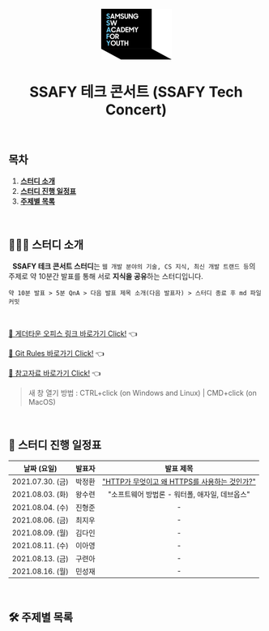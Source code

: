 <div align="center">
  <br />
  <img src="./images/ssafy_main_logo.png" alt="SSAFY" />
  <br />
  <h1>SSAFY 테크 콘서트 (SSAFY Tech Concert)</h1>
  <br />
</div>

## 목차

1. [**스터디 소개**](#1)
2. [**스터디 진행 일정표**](#2)
3. [**주제별 목록**](#3)

<br />

<div id="1"></div>

## 💁🏻‍♂ 스터디 소개

&nbsp;&nbsp;**SSAFY 테크 콘서트 스터디**는 `웹 개발 분야의 기술, CS 지식, 최신 개발 트랜드 등`의 주제로 약 10분간 발표를 통해 서로 **지식을 공유**하는 스터디입니다.

`약 10분 발표 > 5분 QnA > 다음 발표 제목 소개(다음 발표자) > 스터디 종료 후 md 파일 커밋`

<br />

[🔗 게더타운 오피스 링크 바로가기 Click!](https://gather.town/invite?token=g5VISkik) 👈

[🔗 Git Rules 바로가기 Click!](https://github.com/ssafy-tech-concert/ssafy-tech-concert/tree/master/rules) 👈

[🔗 참고자료 바로가기 Click!](https://github.com/ssafy-tech-concert/ssafy-tech-concert/tree/master/reference) 👈

> 새 창 열기 방법 : CTRL+click (on Windows and Linux) | CMD+click (on MacOS)

<br />

<div id="2"></div>

## 📅 스터디 진행 일정표

|   날짜 (요일)    | 발표자 |                                                                발표 제목                                                                |
| :--------------: | :----: | :-------------------------------------------------------------------------------------------------------------------------------------: |
| 2021.07.30. (금) | 박정환 | ["HTTP가 무엇이고 왜 HTTPS를 사용하는 것인가?"](https://github.com/ssafy-tech-concert/ssafy-tech-concert/blob/master/Web/HTTP_HTTPS.md) |
| 2021.08.03. (화) | 왕수련 |                                             "소프트웨어 방법론 - 워터폴, 애자일, 데브옵스"                                              |
| 2021.08.04. (수) | 진형준 |                                                                    -                                                                    |
| 2021.08.06. (금) | 최지우 |                                                                    -                                                                    |
| 2021.08.09. (월) | 김다인 |                                                                    -                                                                    |
| 2021.08.11. (수) | 이아영 |                                                                    -                                                                    |
| 2021.08.13. (금) | 구련아 |                                                                    -                                                                    |
| 2021.08.16. (월) | 민성재 |                                                                    -                                                                    |

<br />

<div id="3"></div>

## 🛠 주제별 목록
